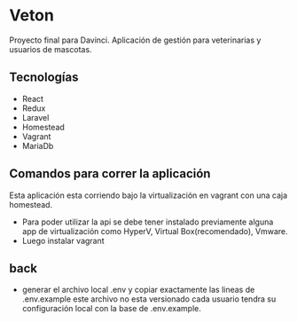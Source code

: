 # Veton
Proyecto final para Davinci. Aplicación de gestión para veterinarias y usuarios de mascotas.

## Tecnologías
- React
- Redux
- Laravel
- Homestead
- Vagrant 
- MariaDb

## Comandos para correr la aplicación
Esta aplicación esta corriendo bajo la virtualización en vagrant con una caja homestead.

- Para poder utilizar la api se debe tener instalado previamente alguna app de virtualización como
HyperV, Virtual Box(recomendado), Vmware.
- Luego instalar vagrant

## back
- generar el archivo local .env y copiar exactamente las lineas de .env.example este archivo no esta versionado cada usuario tendra su configuración local con la base de .env.example.



